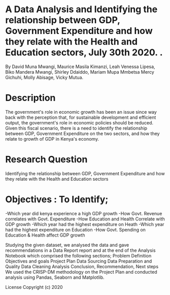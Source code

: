 # A Data Analysis and Identifying the relationship between GDP, Government Expenditure  and how they relate with the Health and Education sectors, July 30th 2020. .

By David Muna Mwangi,
Maurice Masila Kimanzi,
Leah Venessa Lipesa,
Biko Mandera Mwangi,
Shirley Ddaiddo,
Mariam Mupa Mmbetsa
Mercy Gichuhi,
Molly Abisage,
Vicky Mutua.


# Description

The government's role in economic growth has been an issue since way back with the perception that, for sustainable development and efficient output, the government's role in economic policies should be reduced. Given this fiscal scenario, there is a need to identify the relationship between GDP, Government Expenditure on the two sectors, and how they relate to growth of GDP in Kenya's economy. 

# Research Question

Identifying the relationship between GDP, Government Expenditure  and how they relate with the Health and Education sectors 
# Objectives : To Identify;

-Which year did kenya experience a high GDP growth
-How Govt. Revenue correlates with Govt. Expenditure
-How  Education and Health Correlate with GDP growth
-Which year had the highest expenditure on Heath
-Which year had the highest expenditure on Education
-How Govt. Spending on Education & Health affect GDP growth

Studying the given dataset, we analysed the data and gave recommendations in a Data Report report and at the end of the Analysis Notebook which comprised the following sections; 
Problem Definition
Objectives and goals
Project Plan
Data Sourcing
Data Preparation and Quality
Data Cleaning
Analysis
Conclusion, Recommendation, Next steps
We used the CRISP-DM methodology on the Project Plan and conducted analysis using Pandas, Seaborn and Matplotlib. 

License
Copyright (c) 2020
